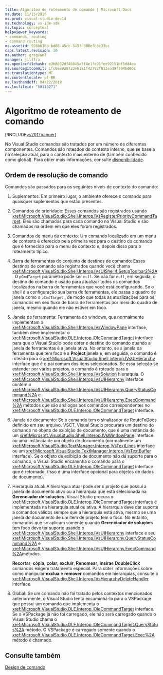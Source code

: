 ```yaml
---
title: Algoritmo de roteamento de comando | Microsoft Docs
ms.date: 11/15/2016
ms.prod: visual-studio-dev14
ms.technology: vs-ide-sdk
ms.topic: conceptual
helpviewer_keywords:
- commands, routing
- command routing
ms.assetid: 998b616b-bd08-45cb-845f-808efb8c33bc
caps.latest.revision: 10
ms.author: gregvanl
manager: jillfra
ms.openlocfilehash: e3b8602df40045a3f4e1fc91fee92151bf5dd4ea
ms.sourcegitcommit: 1fc6ee928733e61a1f42782f832ead9f7946d00c
ms.translationtype: MT
ms.contentlocale: pt-BR
ms.lasthandoff: 04/22/2019
ms.locfileid: "60116271"
---
```

# <a name="command-routing-algorithm"></a>Algoritmo de roteamento de comando
[!INCLUDE[vs2017banner](../../includes/vs2017banner.md)]

No Visual Studio comandos são tratados por um número de diferentes componentes. Comandos são roteados do contexto interno, que se baseia na seleção atual, para o contexto mais externo de (também conhecido como global). Para obter mais informações, consulte [disponibilidade](../../extensibility/internals/command-availability.md).  
  
## <a name="order-of-command-resolution"></a>Ordem de resolução de comando  
 Comandos são passados para os seguintes níveis de contexto do comando:  
  
1. Suplementos: Em primeiro lugar, o ambiente oferece o comando para quaisquer suplementos que estão presentes.  
  
2. Comandos de prioridade: Esses comandos são registrados usando <xref:Microsoft.VisualStudio.Shell.Interop.IVsRegisterPriorityCommandTarget>. Eles são chamados para cada comando no Visual Studio e são chamados na ordem em que eles foram registrados.  
  
3. Comandos de menu de contexto: Um comando localizado em um menu de contexto é oferecido pela primeira vez para o destino do comando que é fornecido para o menu de contexto e, depois disso para o roteamento típico.  
  
4. Barra de ferramentas do conjunto de destinos de comando: Esses destinos de comando são registrados quando você chama <xref:Microsoft.VisualStudio.Shell.Interop.IVsUIShell4.SetupToolbar2%2A>. O `pCmdTarget` parâmetro pode ser `null`. Se não for `null`, em seguida, o destino do comando é usado para atualizar todos os comandos localizados na barra de ferramentas que você está configurando. Se o shell é a configuração sua barra de ferramentas, ele passa o quadro de janela como o `pCmdTarget` , de modo que todas as atualizações para os comandos em seu fluxo de barra de ferramentas por meio do quadro de janela, mesmo quando ele não estiver em foco.  
  
5. Janela de ferramenta: Ferramenta do windows, que normalmente implementam o <xref:Microsoft.VisualStudio.Shell.Interop.IVsWindowPane> interface, também deve implementar o <xref:Microsoft.VisualStudio.OLE.Interop.IOleCommandTarget> interface para que o Visual Studio pode obter o destino do comando quando a janela de ferramentas é a janela ativa. No entanto, se a janela da ferramenta que tem foco é a **Project** janela e, em seguida, o comando é roteado para o <xref:Microsoft.VisualStudio.Shell.Interop.IVsUIHierarchy> interface que é o pai comum dos itens selecionados. Se essa seleção se estender por vários projetos, o comando é roteado para o <xref:Microsoft.VisualStudio.Shell.Interop.IVsSolution> hierarquia. O <xref:Microsoft.VisualStudio.Shell.Interop.IVsUIHierarchy> interface contém o <xref:Microsoft.VisualStudio.Shell.Interop.IVsUIHierarchy.QueryStatusCommand%2A> e <xref:Microsoft.VisualStudio.Shell.Interop.IVsUIHierarchy.ExecCommand%2A> métodos que são análogos aos comandos correspondentes no <xref:Microsoft.VisualStudio.OLE.Interop.IOleCommandTarget> interface.  
  
6. Janela de documento: Se o comando tem o sinalizador de RouteToDocs definido em seu arquivo. VSCT, Visual Studio procurará um destino do comando no objeto de exibição de documento, que é uma instância de um <xref:Microsoft.VisualStudio.Shell.Interop.IVsWindowPane> interface ou uma instância de um objeto de documento (normalmente um <xref:Microsoft.VisualStudio.TextManager.Interop.IVsTextLines> interface ou um <xref:Microsoft.VisualStudio.TextManager.Interop.IVsTextBuffer> interface). Se o objeto de exibição de documento não dá suporte para o comando, o Visual Studio encaminha o comando para o <xref:Microsoft.VisualStudio.OLE.Interop.IOleCommandTarget> interface que é retornado. (Isso é uma interface opcional para objetos de dados de documento).  
  
7. Hierarquia atual: A hierarquia atual pode ser o projeto que possui a janela de documento ativo ou a hierarquia que está selecionada na **Gerenciador de soluções**. Visual Studio procura o <xref:Microsoft.VisualStudio.OLE.Interop.IOleCommandTarget> interface é implementada na hierarquia atual ou ativa. A hierarquia deve dar suporte a comandos válidos sempre que a hierarquia está ativa, mesmo se uma janela do documento de um item de projeto tem o foco. No entanto, comandos que se aplicam somente quando **Gerenciador de soluções** tem foco deve ter suporte usando o <xref:Microsoft.VisualStudio.Shell.Interop.IVsUIHierarchy> interface e seu <xref:Microsoft.VisualStudio.Shell.Interop.IVsUIHierarchy.QueryStatusCommand%2A> e <xref:Microsoft.VisualStudio.Shell.Interop.IVsUIHierarchy.ExecCommand%2A>métodos.  
  
     **Recortar**, **cópia**, **colar**, **excluir**, **Renomear**, **insira**e **DoubleClick** comandos exigem tratamento especial. Para obter informações sobre como manipular **exclua** e **remover** comandos em hierarquias, consulte o <xref:Microsoft.VisualStudio.Shell.Interop.IVsHierarchyDeleteHandler> interface.  
  
8. Global: Se um comando não foi tratado pelos contextos mencionados anteriormente, o Visual Studio tenta encaminhá-lo para o VSPackage que possui um comando que implementa o <xref:Microsoft.VisualStudio.OLE.Interop.IOleCommandTarget> interface. Se o VSPackage já não foi carregado, ele não será carregado quando o Visual Studio chama o <xref:Microsoft.VisualStudio.OLE.Interop.IOleCommandTarget.QueryStatus%2A> método. O VSPackage é carregado somente quando o <xref:Microsoft.VisualStudio.OLE.Interop.IOleCommandTarget.Exec%2A> método é chamado.  
  
## <a name="see-also"></a>Consulte também  
 [Design de comando](../../extensibility/internals/command-design.md)
